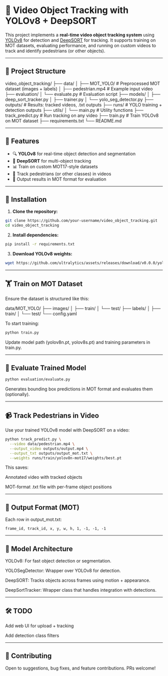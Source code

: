 # 🧠 Video Object Tracking with YOLOv8 + DeepSORT

This project implements a **real-time video object tracking system** using [YOLOv8](https://github.com/ultralytics/ultralytics) for detection and [DeepSORT](https://github.com/nwojke/deep_sort) for tracking. It supports training on MOT datasets, evaluating performance, and running on custom videos to track and identify pedestrians (or other objects).

---

## 📂 Project Structure

video_object_tracking/
├── data/
│ ├── MOT_YOLO/ # Preprocessed MOT dataset (images + labels)
│ ├── pedestrian.mp4 # Example input video
├── evaluation/
│ └── evaluate.py # Evaluation script
├── models/
│ ├── deep_sort_tracker.py
│ ├── trainer.py
│ └── yolo_seg_detector.py
├── outputs/ # Results: tracked videos, .txt outputs
├── runs/ # YOLO training + detection outputs
├── utils/
│ └── main.py # Utility functions
├── track_predict.py # Run tracking on any video
├── train.py # Train YOLOv8 on MOT dataset
├── requirements.txt
└── README.md


---

## 🚀 Features

- 🔍 **YOLOv8** for real-time object detection and segmentation
- 👣 **DeepSORT** for multi-object tracking
- 📊 Train on custom MOT17-style datasets
- 🎥 Track pedestrians (or other classes) in videos
- 🧪 Output results in MOT format for evaluation

---

## 🔧 Installation

1. **Clone the repository:**

```bash
git clone https://github.com/your-username/video_object_tracking.git
cd video_object_tracking
```

2. **Install dependencies:**

```bash
pip install -r requirements.txt
```

3. **Download YOLOv8 weights:**

```bash
wget https://github.com/ultralytics/assets/releases/download/v0.0.0/yolov8n.pt
```

---

## 🏋️ Train on MOT Dataset
Ensure the dataset is structured like this:

data/MOT_YOLO/
├── images/
│   ├── train/
│   └── test/
├── labels/
│   ├── train/
│   └── test/
└── config.yaml

To start training:

```bash
python train.py
```

Update model path (yolov8n.pt, yolov8s.pt) and training parameters in train.py.

---

## 🧪 Evaluate Trained Model

``` bash
python evaluation/evaluate.py
```

Generates bounding box predictions in MOT format and evaluates them (optionally).

---

## 📹 Track Pedestrians in Video
Use your trained YOLOv8 model with DeepSORT on a video:

```bash
python track_predict.py \
  --video data/pedestrian.mp4 \
  --output_video outputs/output.mp4 \
  --output_txt outputs/output_mot.txt \
  --weights runs/train/yolov8n-mot17/weights/best.pt
```

This saves:

Annotated video with tracked objects

MOT-format .txt file with per-frame object positions

---

## 📌 Output Format (MOT)
Each row in output_mot.txt:

```
frame_id, track_id, x, y, w, h, 1, -1, -1, -1
```

---

## 🧠 Model Architecture
YOLOv8: For fast object detection or segmentation.

YOLOSegDetector: Wrapper over YOLOv8 for detection.

DeepSORT: Tracks objects across frames using motion + appearance.

DeepSortTracker: Wrapper class that handles integration with detections.

---

## 🛠 TODO
 Add web UI for upload + tracking

 Add detection class filters

 ---

## 🤝 Contributing
Open to suggestions, bug fixes, and feature contributions. PRs welcome!


